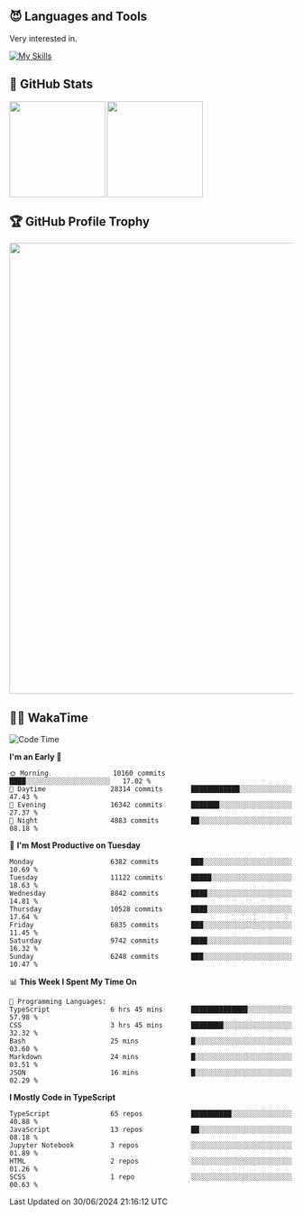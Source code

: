 <!-- # Hi there <img width="35" src="https://user-images.githubusercontent.com/50891407/148686885-0fefeb76-4cf6-473a-9e3e-889ce5513450.gif" /> I'm Yuta Ohira -->

<!-- ![alesion30](https://github.com/Alesion30/Alesion30/assets/50891407/5814fd76-9743-4cf8-89ff-b2be2fd49fb6) -->


<!--
[![Likes](https://badgen.org/img/zenn/alesion/likes?style=for-the-badge)](https://zenn.dev/alesion)
[![Followers](https://badgen.org/img/zenn/alesion/followers?style=for-the-badge)](https://zenn.dev/alesion)
[![Articles](https://badgen.org/img/zenn/alesion/articles?style=for-the-badge)](https://zenn.dev/alesion)
[![Books](https://badgen.org/img/zenn/alesion/books?style=for-the-badge)](https://zenn.dev/alesion?tab=books)
[![Scraps](https://badgen.org/img/zenn/alesion/scraps?style=for-the-badge)](https://zenn.dev/alesion?tab=scraps)

[![Contributions](https://badgen.org/img/qiita/alesion30/contributions?style=for-the-badge)](https://qiita.com/alesion30)
[![Followers](https://badgen.org/img/qiita/alesion30/followers?style=for-the-badge)](https://qiita.com/alesion30)
[![Articles](https://badgen.org/img/qiita/alesion30/articles?style=for-the-badge)](https://qiita.com/alesion30)
-->

<!-- <p align="left"> -->
  <!-- GitHub -->
<!--   <a href="https://github.com/alesion30/alesion30/">
    <img src="https://komarev.com/ghpvc/?username=alesion30" alt="alesion30" />
  </a>
  <a href="https://github.com/alesion30">
    <img height="20" src="https://img.shields.io/github/followers/alesion30?label=follow&logo=github&style=flat" />
  </a> -->
  <!-- Zenn -->
<!--   <a href="https://zenn.dev/alesion">
    <img src="https://zenn.badge.nikaera.com/s/alesion/likes?style=flat" alt="alesion likes" />
  </a>
  <a href="https://zenn.dev/alesion/articles">
    <img src="https://zenn.badge.nikaera.com/s/alesion/articles?style=flat" alt="alesion articles" />
  </a>
  <a href="https://zenn.dev/alesion/followers">
    <img src="https://zenn.badge.nikaera.com/s/alesion/followers?style=flat" alt="alesion followers" />
  </a>
  <a href="https://zenn.dev/alesion/books">
    <img src="https://zenn.badge.nikaera.com/s/alesion/books?style=flat" alt="alesion books" />
  </a>
  <a href="https://zenn.dev/alesion/scraps">
    <img src="https://zenn.badge.nikaera.com/s/alesion/scraps?style=flat" alt="alesion scraps" />
  </a> -->
  <!-- qiita -->
<!--   <a href="http://qiita.com/Alesion30">
    <img height="20" src="https://qiita-badge.apiapi.app/s/Alesion30/posts.svg" />
  </a>
    <img height="20" src="https://qiita-badge.apiapi.app/s/Alesion30/contributions.svg" />
  </a> -->
<!-- </p> -->

## 😈 Languages and Tools

Very interested in.

[![My Skills](https://skillicons.dev/icons?i=react,nextjs,typescript,flutter,firebase)](https://skillicons.dev)

<!-- I can handle a few others. -->

<!-- [![My Skills](https://skillicons.dev/icons?i=javascript,vue,nuxt,redux,electron,express,nodejs,deno,dart,python,flask,php,laravel,wordpress,go,rust,html,css,sass,tailwind,bootstrap,webpack,supabase,aws,dynamodb,mysql,figma,xd,vscode,latex)](https://skillicons.dev) -->

## 💎 GitHub Stats

<div>
  <img height="170" align="left" src="https://github-readme-stats.vercel.app/api?username=Alesion30&count_private=true&show_icons=true&title_color=81A1C1&text_color=ECEFF4&bg_color=2E3440&icon_color=D8DEE9&border_radius=10" />
  <img height="170" src="https://github-readme-stats.vercel.app/api/top-langs/?username=Alesion30&langs_count=8&layout=compact&title_color=81A1C1&text_color=ECEFF4&bg_color=2E3440&icon_color=D8DEE9&border_radius=10" />
</div>


## 🏆 GitHub Profile Trophy

<img width="800" src="https://github-profile-trophy.vercel.app/?username=Alesion30&theme=nord&no-frame=true"/>


## 🧑‍💻 WakaTime

<!--START_SECTION:waka-->
![Code Time](http://img.shields.io/badge/Code%20Time-3%2C405%20hrs%2050%20mins-blue)

**I'm an Early 🐤** 

```text
🌞 Morning                10160 commits       ████░░░░░░░░░░░░░░░░░░░░░   17.02 % 
🌆 Daytime                28314 commits       ████████████░░░░░░░░░░░░░   47.43 % 
🌃 Evening                16342 commits       ███████░░░░░░░░░░░░░░░░░░   27.37 % 
🌙 Night                  4883 commits        ██░░░░░░░░░░░░░░░░░░░░░░░   08.18 % 
```
📅 **I'm Most Productive on Tuesday** 

```text
Monday                   6382 commits        ███░░░░░░░░░░░░░░░░░░░░░░   10.69 % 
Tuesday                  11122 commits       █████░░░░░░░░░░░░░░░░░░░░   18.63 % 
Wednesday                8842 commits        ████░░░░░░░░░░░░░░░░░░░░░   14.81 % 
Thursday                 10528 commits       ████░░░░░░░░░░░░░░░░░░░░░   17.64 % 
Friday                   6835 commits        ███░░░░░░░░░░░░░░░░░░░░░░   11.45 % 
Saturday                 9742 commits        ████░░░░░░░░░░░░░░░░░░░░░   16.32 % 
Sunday                   6248 commits        ███░░░░░░░░░░░░░░░░░░░░░░   10.47 % 
```


📊 **This Week I Spent My Time On** 

```text
💬 Programming Languages: 
TypeScript               6 hrs 45 mins       ██████████████░░░░░░░░░░░   57.98 % 
CSS                      3 hrs 45 mins       ████████░░░░░░░░░░░░░░░░░   32.32 % 
Bash                     25 mins             █░░░░░░░░░░░░░░░░░░░░░░░░   03.60 % 
Markdown                 24 mins             █░░░░░░░░░░░░░░░░░░░░░░░░   03.51 % 
JSON                     16 mins             █░░░░░░░░░░░░░░░░░░░░░░░░   02.29 % 
```

**I Mostly Code in TypeScript** 

```text
TypeScript               65 repos            ██████████░░░░░░░░░░░░░░░   40.88 % 
JavaScript               13 repos            ██░░░░░░░░░░░░░░░░░░░░░░░   08.18 % 
Jupyter Notebook         3 repos             ░░░░░░░░░░░░░░░░░░░░░░░░░   01.89 % 
HTML                     2 repos             ░░░░░░░░░░░░░░░░░░░░░░░░░   01.26 % 
SCSS                     1 repo              ░░░░░░░░░░░░░░░░░░░░░░░░░   00.63 % 
```




 Last Updated on 30/06/2024 21:16:12 UTC
<!--END_SECTION:waka-->
